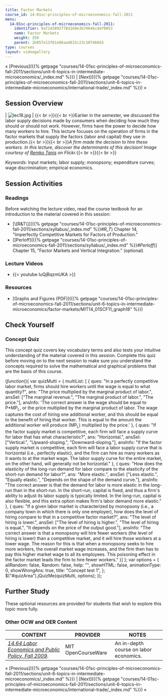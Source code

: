 ```yaml
---
title: Factor Markets
course_id: 14-01sc-principles-of-microeconomics-fall-2011
menu:
  14-01sc-principles-of-microeconomics-fall-2011:
    identifier: 9af143892f78d160e3b7064bcdef0053
    name: Factor Markets
    weight: 350
    parent: 2b057e13f81e86aad632c23c1074b663
type: courses
layout: videogallery
---
```

« [Previous]({{% getpage "courses/14-01sc-principles-of-microeconomics-fall-2011/sections/unit-6-topics-in-intermediate-microeconomics/_index.md" %}}) | [Next]({{% getpage "courses/14-01sc-principles-of-microeconomics-fall-2011/sections/unit-6-topics-in-intermediate-microeconomics/international-trade/_index.md" %}}) »

Session Overview
----------------

| ![lec18.jpg](https://open-learning-course-data-ci.s3.amazonaws.com/14-01sc-principles-of-microeconomics-fall-2011/be28d6753c004d6269ce2cd84eb6c324_lec18.jpg) | {{< br >}}{{< br >}}Earlier in the semester, we discussed the labor supply decisions made by consumers when deciding how much they should or should not work. However, firms have the power to decide how many workers to hire. This lecture focuses on the operation of firms in the factor markets that supply the factors (labor and capital) they use in production.{{< br >}}{{< br >}}_A firm made the decision to hire these workers. In this lecture, discover the determinants of this decision! Image courtesy of [Remko Tanis](http://www.flickr.com/photos/remkotanis/4094323478/in/photostream/) on Flickr._{{< br >}}{{< br >}} 

_Keywords_: Input markets; labor supply; monopsony; expenditure curves; wage discrimination; empirical economics.

Session Activities
------------------

### Readings

Before watching the lecture video, read the course textbook for an introduction to the material covered in this session:

*   [\\\[R&T\\\]]({{% getpage "courses/14-01sc-principles-of-microeconomics-fall-2011/sections/syllabus/_index.md" %}}#_R_T_) Chapter 14, "Imperfectly Competitive Markets for Factors of Production."
*   \[[Perloff]({{% getpage "courses/14-01sc-principles-of-microeconomics-fall-2011/sections/syllabus/_index.md" %}}#_Perloff_)\] Chapter 15, "Factor Markets and Vertical Integration." (optional)

### Lecture Videos

*   {{< youtube IuQjBqzmUKA >}}

### Resources

*   [Graphs and Figures (PDF)]({{% getpage "courses/14-01sc-principles-of-microeconomics-fall-2011/sections/unit-6-topics-in-intermediate-microeconomics/factor-markets/MIT14_01SCF11_graph18" %}})

Check Yourself
--------------

### Concept Quiz

This concept quiz covers key vocabulary terms and also tests your intuitive understanding of the material covered in this session. Complete this quiz before moving on to the next session to make sure you understand the concepts required to solve the mathematical and graphical problems that are the basis of this course.

$( function($){ var quizMulti = { multiList: \[ { ques: "In a perfectly competitive labor market, firms should hire workers until the wage is equal to what quantity?", ans: "The price multiplied by the marginal product of labor.", ansSel: \["The marginal revenue.", "The marginal product of labor.", "The price."\], ansInfo: 'The correct answer is the wage should be equal to P\*MP<sub>L</sub>, or the price multiplied by the marginal product of labor. The wage captures the cost of hiring one additional worker, and this should be equal to the benefit of hiring that worker. This is equal to the amount the additional worker will produce (MP<sub>L</sub>) multiplied by the price.' }, { ques: "If the factor supply market is competitive, each firm will face a supply curve for labor that has what characteristic?", ans: "Horizontal.", ansSel: \["Vertical.", "Upward-sloping.", "Downward-sloping."\], ansInfo: "If the factor supply market is competitive, each firm will face a labor supply curve that is horizontal (i.e., perfectly elastic), and the firm can hire as many workers as it wants to at the market wage. The labor supply curve for the entire market, on the other hand, will generally not be horizontal." }, { ques: "How does the elasticity of the long-run demand for labor compare to the elasticity of the short-run demand for labor?", ans: "More elastic.", ansSel: \["Less elastic.", "Equally elastic.", "Depends on the shape of the demand curve."\], ansInfo: "The correct answer is that the demand for labor is more elastic in the long-run than in the short-run. In the short-run, capital is fixed, and thus a firm's ability to adjust its labor supply is typically limited. In the long-run, capital is also flexible, and this extra option makes firm's labor demand more elastic." }, { ques: "If a given labor market is characterized by monopsony (i.e., a company town in which there is only one employer), how does the level of hiring compare to that in a competitive factor market?", ans: "The level of hiring is lower.", ansSel: \["The level of hiring is higher.", "The level of hiring is equal.", "It depends on the price of the output good."\], ansInfo: "The correct answer is that a monopsony will hire fewer workers (the level of hiring is lower) than a competitive market, and it will hire those workers at a lower wage. The reason for this is that when a monopsony seeks to hire more workers, the overall market wage increases, and the firm then has to pay this higher market wage to all its employees. This poisoning effect in the factor market leads the firm to hire fewer workers." }\] }; var options = { allRandom: false, Random: false, help: "", showHTML: false, animationType: 0, showWrongAns: true, title: "Concept test 1", }; $("#quizArea").jQuizMe(quizMulti, options); });

Further Study
-------------

These optional resources are provided for students that wish to explore this topic more fully.

### Other OCW and OER Content

| CONTENT | PROVIDER | NOTES |
| --- | --- | --- |
| [_14.64 Labor Economics and Public Policy, Fall 2009_](./resolveuid/e622054a701ceb2270808498b48968b0). | MIT OpenCourseWare | An in-depth course on labor economics. 

« [Previous]({{% getpage "courses/14-01sc-principles-of-microeconomics-fall-2011/sections/unit-6-topics-in-intermediate-microeconomics/_index.md" %}}) | [Next]({{% getpage "courses/14-01sc-principles-of-microeconomics-fall-2011/sections/unit-6-topics-in-intermediate-microeconomics/international-trade/_index.md" %}}) »